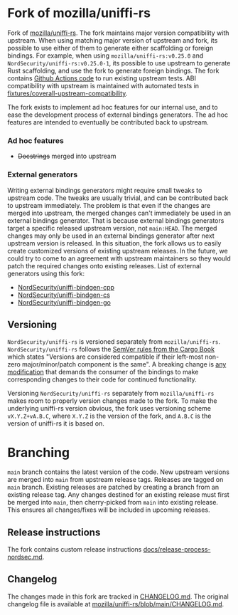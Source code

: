 # Fork of mozilla/uniffi-rs

Fork of [mozilla/uniffi-rs](https://github.com/mozilla/uniffi-rs). The fork maintains major version
compatibility with upstream. When using matching major version of upstream and fork, its possible
to use either of them to generate either scaffolding or foreign bindings. For example, when using
`mozilla/uniffi-rs:v0.25.0` and `NordSecurity/uniffi-rs:v0.25.0-1`, its possible to use upstream to
generate Rust scaffolding, and use the fork to generate foreign bindings. The fork contains
[Github Actions code](.github/workflows/tests.yml) to run existing upstream tests. ABI compatibility
with upstream is maintained with automated tests in [fixtures/coverall-upstream-compatibility](fixtures/coverall-upstream-compatibility/Cargo.toml).

The fork exists to implement ad hoc features for our internal use, and to ease the development
process of external bindings generators. The ad hoc features are intended to eventually be
contributed back to upstream.

### Ad hoc features

- ~~Docstrings~~ merged into upstream

### External generators

Writing external bindings generators might require small tweaks to upstream code. The tweaks are
usually trivial, and can be contributed back to upstream immediately. The problem is that even if
the changes are merged into upstream, the merged changes can't immediately be used in an external
bindings generator. That is because external bindings generators target a specific released upstream
version, not `main:HEAD`. The merged changes may only be used in an external bindings generator
after next upstream version is released. In this situation, the fork allows us to easily create
customized versions of existing upstream releases. In the future, we could try to come to an
agreement with upstream maintainers so they would patch the required changes onto existing
releases. List of external generators using this fork:

- [NordSecurity/uniffi-bindgen-cpp](https://github.com/NordSecurity/uniffi-bindgen-cpp)
- [NordSecurity/uniffi-bindgen-cs](https://github.com/NordSecurity/uniffi-bindgen-cs)
- [NordSecurity/uniffi-bindgen-go](https://github.com/NordSecurity/uniffi-bindgen-go)

## Versioning

`NordSecurity/uniffi-rs` is versioned separately from `mozilla/uniffi-rs`. `NordSecurity/uniffi-rs`
follows the [SemVer rules from the Cargo Book](https://doc.rust-lang.org/cargo/reference/resolver.html#semver-compatibility)
which states "Versions are considered compatible if their left-most non-zero major/minor/patch component
is the same". A breaking change is [any modification](docs/uniffi-versioning.md) that demands the
consumer of the bindings to make corresponding changes to their code for continued functionality.

Versioning `NordSecurity/uniffi-rs` separately from `mozilla/uniffi-rs` makes room to properly
version changes made to the fork. To make the underlying uniffi-rs version obvious, the fork uses
versioning scheme `vX.Y.Z+vA.B.C`, where `X.Y.Z` is the version of the fork, and `A.B.C` is
the version of uniffi-rs it is based on.

# Branching

`main` branch contains the latest version of the code. New upstream versions are merged into `main`
from upstream release tags. Releases are tagged on `main` branch. Existing releases are patched by
creating a branch from an existing release tag. Any changes destined for an existing release must
first be merged into `main`, then cherry-picked from `main` into existing release. This ensures all
changes/fixes will be included in upcoming releases.

## Release instructions

The fork contains custom release instructions [docs/release-process-nordsec.md](docs/release-process-nordsec.md).

## Changelog

The changes made in this fork are tracked in [CHANGELOG.md](CHANGELOG.md). The original changelog
file is available at [mozilla/uniffi-rs/blob/main/CHANGELOG.md](https://github.com/mozilla/uniffi-rs/blob/main/CHANGELOG.md).
